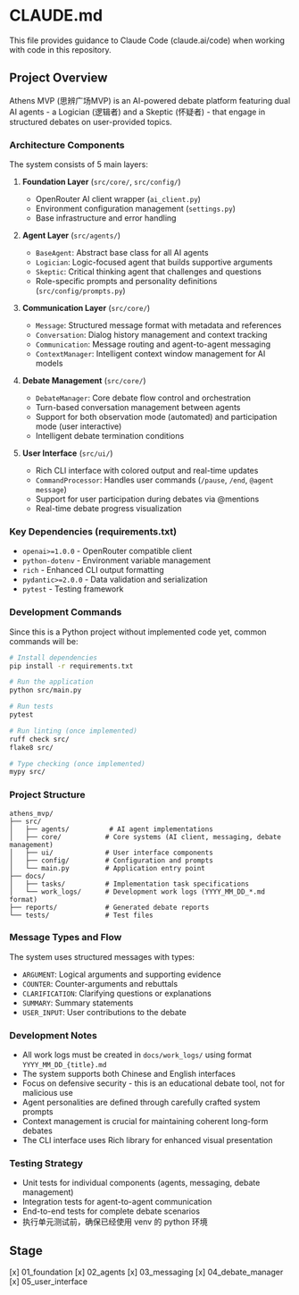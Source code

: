 # CLAUDE.md

This file provides guidance to Claude Code (claude.ai/code) when working with code in this repository.

## Project Overview

Athens MVP (思辨广场MVP) is an AI-powered debate platform featuring dual AI agents - a Logician (逻辑者) and a Skeptic (怀疑者) - that engage in structured debates on user-provided topics.

### Architecture Components

The system consists of 5 main layers:

1. **Foundation Layer** (`src/core/`, `src/config/`)
   - OpenRouter AI client wrapper (`ai_client.py`) 
   - Environment configuration management (`settings.py`)
   - Base infrastructure and error handling

2. **Agent Layer** (`src/agents/`)
   - `BaseAgent`: Abstract base class for all AI agents
   - `Logician`: Logic-focused agent that builds supportive arguments
   - `Skeptic`: Critical thinking agent that challenges and questions
   - Role-specific prompts and personality definitions (`src/config/prompts.py`)

3. **Communication Layer** (`src/core/`)
   - `Message`: Structured message format with metadata and references
   - `Conversation`: Dialog history management and context tracking
   - `Communication`: Message routing and agent-to-agent messaging
   - `ContextManager`: Intelligent context window management for AI models

4. **Debate Management** (`src/core/`)
   - `DebateManager`: Core debate flow control and orchestration
   - Turn-based conversation management between agents
   - Support for both observation mode (automated) and participation mode (user interactive)
   - Intelligent debate termination conditions

5. **User Interface** (`src/ui/`)
   - Rich CLI interface with colored output and real-time updates
   - `CommandProcessor`: Handles user commands (`/pause`, `/end`, `@agent message`)
   - Support for user participation during debates via @mentions
   - Real-time debate progress visualization

### Key Dependencies (requirements.txt)

- `openai>=1.0.0` - OpenRouter compatible client
- `python-dotenv` - Environment variable management  
- `rich` - Enhanced CLI output formatting
- `pydantic>=2.0.0` - Data validation and serialization
- `pytest` - Testing framework

### Development Commands

Since this is a Python project without implemented code yet, common commands will be:

```bash
# Install dependencies
pip install -r requirements.txt

# Run the application
python src/main.py

# Run tests  
pytest

# Run linting (once implemented)
ruff check src/
flake8 src/

# Type checking (once implemented)
mypy src/
```

### Project Structure

```
athens_mvp/
├── src/
│   ├── agents/          # AI agent implementations
│   ├── core/           # Core systems (AI client, messaging, debate management)
│   ├── ui/             # User interface components
│   ├── config/         # Configuration and prompts
│   └── main.py         # Application entry point
├── docs/
│   ├── tasks/          # Implementation task specifications
│   └── work_logs/      # Development work logs (YYYY_MM_DD_*.md format)
├── reports/            # Generated debate reports
└── tests/              # Test files
```

### Message Types and Flow

The system uses structured messages with types:
- `ARGUMENT`: Logical arguments and supporting evidence
- `COUNTER`: Counter-arguments and rebuttals  
- `CLARIFICATION`: Clarifying questions or explanations
- `SUMMARY`: Summary statements
- `USER_INPUT`: User contributions to the debate

### Development Notes

- All work logs must be created in `docs/work_logs/` using format `YYYY_MM_DD_{title}.md`
- The system supports both Chinese and English interfaces
- Focus on defensive security - this is an educational debate tool, not for malicious use
- Agent personalities are defined through carefully crafted system prompts
- Context management is crucial for maintaining coherent long-form debates
- The CLI interface uses Rich library for enhanced visual presentation

### Testing Strategy

- Unit tests for individual components (agents, messaging, debate management)
- Integration tests for agent-to-agent communication
- End-to-end tests for complete debate scenarios  
- 执行单元测试前，确保已经使用 venv 的 python 环境

## Stage
[x] 01_foundation
[x] 02_agents
[x] 03_messaging
[x] 04_debate_manager
[x] 05_user_interface